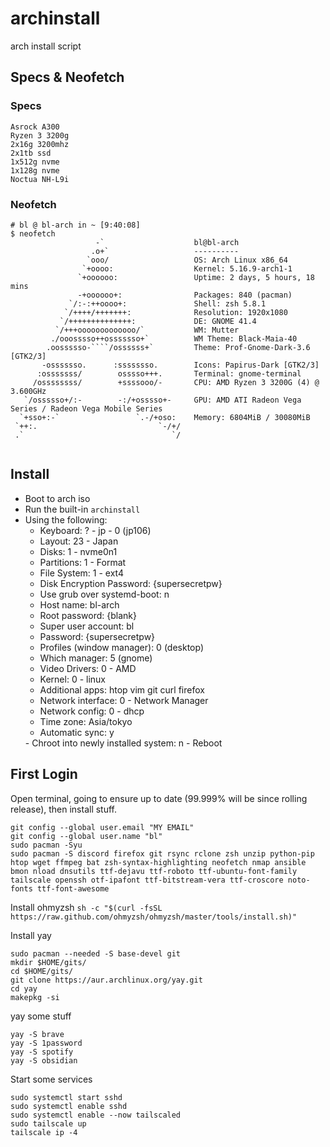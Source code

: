 # archinstall
arch install script 

## Specs & Neofetch

### Specs

```
Asrock A300
Ryzen 3 3200g
2x16g 3200mhz
2x1tb ssd
1x512g nvme
1x128g nvme
Noctua NH-L9i
```

### Neofetch
```
# bl @ bl-arch in ~ [9:40:08] 
$ neofetch
                   -`                    bl@bl-arch 
                  .o+`                   ---------- 
                 `ooo/                   OS: Arch Linux x86_64 
                `+oooo:                  Kernel: 5.16.9-arch1-1 
               `+oooooo:                 Uptime: 2 days, 5 hours, 18 mins 
               -+oooooo+:                Packages: 840 (pacman) 
             `/:-:++oooo+:               Shell: zsh 5.8.1 
            `/++++/+++++++:              Resolution: 1920x1080 
           `/++++++++++++++:             DE: GNOME 41.4 
          `/+++ooooooooooooo/`           WM: Mutter 
         ./ooosssso++osssssso+`          WM Theme: Black-Maia-40 
        .oossssso-````/ossssss+`         Theme: Prof-Gnome-Dark-3.6 [GTK2/3] 
       -osssssso.      :ssssssso.        Icons: Papirus-Dark [GTK2/3] 
      :osssssss/        osssso+++.       Terminal: gnome-terminal 
     /ossssssss/        +ssssooo/-       CPU: AMD Ryzen 3 3200G (4) @ 3.600GHz 
   `/ossssso+/:-        -:/+osssso+-     GPU: AMD ATI Radeon Vega Series / Radeon Vega Mobile Series 
  `+sso+:-`                 `.-/+oso:    Memory: 6804MiB / 30080MiB 
 `++:.                           `-/+/
 .`                                 `/                           
                                                                 

```

## Install

- Boot to arch iso
- Run the built-in ``archinstall``
- Using the following:
  - Keyboard: ? - jp - 0 (jp106)
  - Layout: 23 - Japan
  - Disks:  1 - nvme0n1 
  - Partitions: 1 - Format
  - File System: 1 - ext4
  - Disk Encryption Password: {supersecretpw}
  - Use grub over systemd-boot: n
  - Host name: bl-arch
  - Root password: {blank}
  - Super user account: bl
  - Password: {supersecretpw}
  - Profiles (window manager): 0 (desktop)
  - Which manager: 5 (gnome)
  - Video Drivers: 0 - AMD
  - Kernel: 0 - linux
  - Additional apps: htop vim git curl firefox 
  - Network interface: 0 - Network Manager
  - Network config: 0 - dhcp 
  - Time zone: Asia/tokyo
  - Automatic sync: y
  <press enter to start>
  - Chroot into newly installed system: n
  - Reboot


## First Login

Open terminal, going to ensure up to date (99.999% will be since rolling release), then install stuff.

```
git config --global user.email "MY EMAIL"
git config --global user.name "bl"
sudo pacman -Syu
sudo pacman -S discord firefox git rsync rclone zsh unzip python-pip htop wget ffmpeg bat zsh-syntax-highlighting neofetch nmap ansible bmon nload dnsutils ttf-dejavu ttf-roboto ttf-ubuntu-font-family tailscale openssh otf-ipafont ttf-bitstream-vera ttf-croscore noto-fonts ttf-font-awesome
```

Install ohmyzsh
``sh -c "$(curl -fsSL https://raw.github.com/ohmyzsh/ohmyzsh/master/tools/install.sh)"``

Install yay 
```
sudo pacman --needed -S base-devel git
mkdir $HOME/gits/
cd $HOME/gits/
git clone https://aur.archlinux.org/yay.git
cd yay
makepkg -si
```

yay some stuff
```
yay -S brave
yay -S 1password
yay -S spotify
yay -S obsidian
```

Start some services
```
sudo systemctl start sshd
sudo systemctl enable sshd
sudo systemctl enable --now tailscaled
sudo tailscale up
tailscale ip -4
```